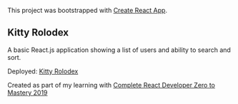 This project was bootstrapped with [Create React App](https://github.com/facebook/create-react-app).

## Kitty Rolodex

A basic React.js application showing a list of users and ability to search and sort.

Deployed: [Kitty Rolodex](https://sianlouisa.github.io/kitty-rolodex/)

Created as part of my learning with [Complete React Developer Zero to Mastery 2019](https://www.udemy.com/complete-react-developer-zero-to-mastery)
